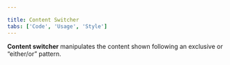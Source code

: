```yaml
---

title: Content Switcher
tabs: ['Code', 'Usage', 'Style']
---
```


**Content switcher** manipulates the content shown following an exclusive or “either/or” pattern.

<component 
    name="Content Switcher"
    component="content-switcher" 
    variation="content-switcher"
    codepen="qVPBdz"
    hasReactVersion="true"
    hasAngularVersion="true"
    >
</component>
<component 
    name="Content Switcher with Icon" 
    component="content-switcher" 
    variation="content-switcher--with-icon"
    codepen="qVPBdz"
    hasReactVersion="true"
    hasAngularVersion="true"
    >
</component>
<component-docs component="content-switcher"></component-docs>
